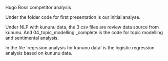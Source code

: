 Hugo Boss competitor analysis

Under the folder code for first presentation is our initial analyse.

Under NLP with kununu data, the 3 csv files are review data source from kununu. And 04_topic_modelling _complete is the code for topic modelling and sentimental analysis. 

In the file 'regrssion analysis for kununu data' is the logistic regression analysis based on kununu data.
